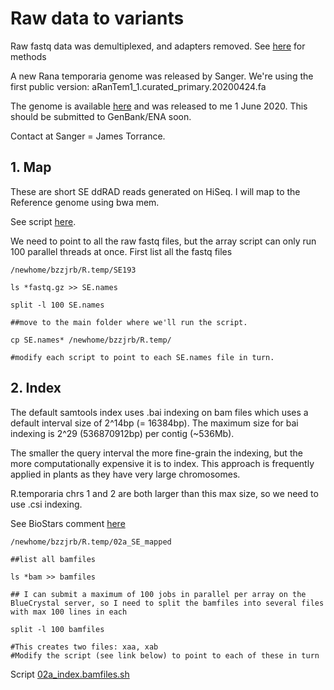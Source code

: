 # Raw data to variants

Raw fastq data was demultiplexed, and adapters removed. See [here](https://www.biorxiv.org/content/10.1101/427872v1) for methods

A new Rana temporaria genome was released by Sanger. We're using the first public version: aRanTem1_1.curated_primary.20200424.fa

The genome is available [here](ftp://ngs.sanger.ac.uk/scratch/project/grit/VGP/aRanTem1/) and was released to me 1 June 2020. This should be submitted to GenBank/ENA soon. 

Contact at Sanger = James Torrance. 


## 1. Map

These are short SE ddRAD reads generated on HiSeq. I will map to the Reference genome using bwa mem. 

See script [here](https://github.com/alexjvr1/Rtemp_AdaptationAcrossLatitude/blob/main/02a_MapwithBWAmem.ARRAY_SEaa.sh). 

We need to point to all the raw fastq files, but the array script can only run 100 parallel threads at once. First list all the fastq files
```
/newhome/bzzjrb/R.temp/SE193

ls *fastq.gz >> SE.names

split -l 100 SE.names

##move to the main folder where we'll run the script. 

cp SE.names* /newhome/bzzjrb/R.temp/

#modify each script to point to each SE.names file in turn. 
```


## 2. Index

The default samtools index uses .bai indexing on bam files which uses a default interval size of 2^14bp (= 16384bp). The maximum size for bai indexing is 2^29 (536870912bp) per contig (~536Mb). 

The smaller the query interval the more fine-grain the indexing, but the more computationally expensive it is to index. This approach is frequently applied in plants as they have very large chromosomes. 

R.temporaria chrs 1 and 2 are both larger than this max size, so we need to use .csi indexing. 

See BioStars comment [here](https://www.biostars.org/p/111984/)


```
/newhome/bzzjrb/R.temp/02a_SE_mapped

##list all bamfiles

ls *bam >> bamfiles

## I can submit a maximum of 100 jobs in parallel per array on the BlueCrystal server, so I need to split the bamfiles into several files with max 100 lines in each

split -l 100 bamfiles

#This creates two files: xaa, xab
#Modify the script (see link below) to point to each of these in turn
```

Script [02a_index.bamfiles.sh](https://github.com/alexjvr1/Rtemp_AdaptationAcrossLatitude/blob/main/02a_index.bamfiles.sh)



